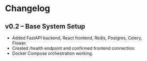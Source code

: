 # Changelog

## v0.2 – Base System Setup
- Added FastAPI backend, React frontend, Redis, Postgres, Celery, Flower.
- Created /health endpoint and confirmed frontend connection.
- Docker Compose orchestration working.
